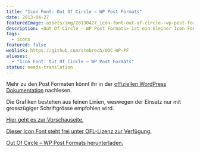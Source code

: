 ```yaml
---
title: "Icon Font: Out Of Circle – WP Post Formats"
date: 2013-04-27
featuredImage: assets/img/20130427_icon-font-out-of-circle--wp-post-formats.png
description: «Out Of Circle – WP Post Formats» ist ein kleiner Icon Font, mithilfe man die aktuell vorhanden Post Formate in WordPress grafisch aufpolieren kann.
tags:
  - icons
featured: false
weblink: https://github.com/stebrech/OOC-WP-PF
aliases:
  - "Icon Font: Out Of Circle – WP Post Formats"
status: needs-translation
---
```

Mehr zu den Post Formaten könnt ihr in der [offiziellen WordPress Dokumentation](https://wordpress.org/support/article/post-formats/) nachlesen.

Die Grafiken bestehen aus feinen Linien, weswegen der Einsatz nur mit grosszügiger Schriftgrösse empfohlen wird.

[Hier geht es zur Vorschauseite.](https://stebrech.github.io/OOC-WP-PF/)

[Dieser Icon Font steht frei unter OFL-Lizenz zur Verfügung.](https://stebrech.github.io/OOC-WP-PF/license.txt)

[Out Of Circle – WP Post Formats herunterladen.](https://github.com/stebrech/OOC-WP-PF)
